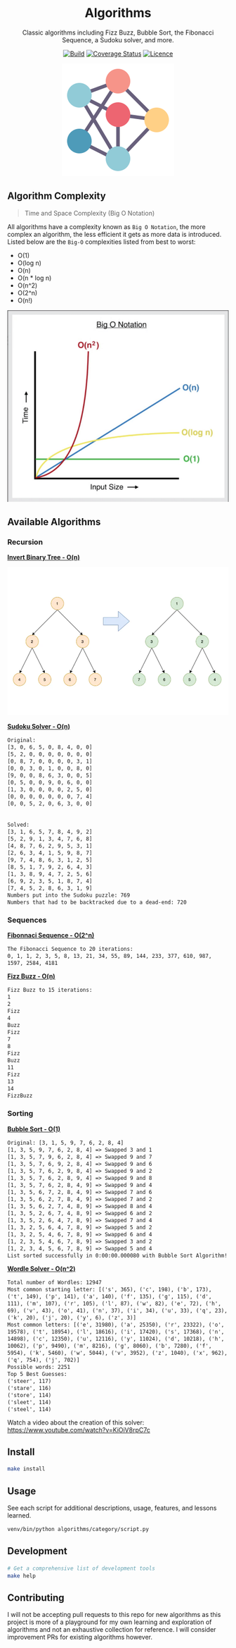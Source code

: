 <div align="center">

# Algorithms

Classic algorithms including Fizz Buzz, Bubble Sort, the Fibonacci Sequence, a Sudoku solver, and more.

[![Build](https://github.com/Justintime50/algorithms/workflows/build/badge.svg)](https://github.com/Justintime50/algorithms/actions)
[![Coverage Status](https://coveralls.io/repos/github/Justintime50/algorithms/badge.svg?branch=main)](https://coveralls.io/github/Justintime50/algorithms?branch=main)
[![Licence](https://img.shields.io/github/license/justintime50/algorithms)](LICENSE)

<img src="https://raw.githubusercontent.com/justintime50/assets/main/src/algorithms/showcase.png" alt="Showcase">

</div>

## Algorithm Complexity

> Time and Space Complexity (Big O Notation)

All algorithms have a complexity known as `Big O Notation`, the more complex an algorithm, the less efficient it gets as more data is introduced. Listed below are the `Big-O` complexities listed from best to worst:

* O(1)
* O(log n)
* O(n)
* O(n * log n)
* O(n^2)
* O(2^n)
* O(n!)

<img src="https://raw.githubusercontent.com/justintime50/assets/main/src/algorithms/big_o_notation.png" alt="Showcase">

## Available Algorithms

### Recursion

[**Invert Binary Tree - O(n)**](algorithms/recursion/invert_binary_tree.py)

<img src="https://raw.githubusercontent.com/justintime50/assets/main/src/algorithms/invert_binary_tree.png" alt="Showcase">

[**Sudoku Solver - O(n)**](algorithms/recursion/sudoku.py)

```
Original:
[3, 0, 6, 5, 0, 8, 4, 0, 0]
[5, 2, 0, 0, 0, 0, 0, 0, 0]
[0, 8, 7, 0, 0, 0, 0, 3, 1]
[0, 0, 3, 0, 1, 0, 0, 8, 0]
[9, 0, 0, 8, 6, 3, 0, 0, 5]
[0, 5, 0, 0, 9, 0, 6, 0, 0]
[1, 3, 0, 0, 0, 0, 2, 5, 0]
[0, 0, 0, 0, 0, 0, 0, 7, 4]
[0, 0, 5, 2, 0, 6, 3, 0, 0]


Solved:
[3, 1, 6, 5, 7, 8, 4, 9, 2]
[5, 2, 9, 1, 3, 4, 7, 6, 8]
[4, 8, 7, 6, 2, 9, 5, 3, 1]
[2, 6, 3, 4, 1, 5, 9, 8, 7]
[9, 7, 4, 8, 6, 3, 1, 2, 5]
[8, 5, 1, 7, 9, 2, 6, 4, 3]
[1, 3, 8, 9, 4, 7, 2, 5, 6]
[6, 9, 2, 3, 5, 1, 8, 7, 4]
[7, 4, 5, 2, 8, 6, 3, 1, 9]
Numbers put into the Sudoku puzzle: 769
Numbers that had to be backtracked due to a dead-end: 720
```

### Sequences

[**Fibonnaci Sequence - O(2^n)**](algorithms/sequences/fibonnaci_sequence.py)

```
The Fibonacci Sequence to 20 iterations:
0, 1, 1, 2, 3, 5, 8, 13, 21, 34, 55, 89, 144, 233, 377, 610, 987, 1597, 2584, 4181
```

[**Fizz Buzz - O(n)**](algorithms/sequences/fizzbuzz.py)

```
Fizz Buzz to 15 iterations:
1
2
Fizz
4
Buzz
Fizz
7
8
Fizz
Buzz
11
Fizz
13
14
FizzBuzz
```

### Sorting

[**Bubble Sort - O(1)**](algorithms/sorting/bubble_sort.py)

```
Original: [3, 1, 5, 9, 7, 6, 2, 8, 4]
[1, 3, 5, 9, 7, 6, 2, 8, 4] => Swapped 3 and 1
[1, 3, 5, 7, 9, 6, 2, 8, 4] => Swapped 9 and 7
[1, 3, 5, 7, 6, 9, 2, 8, 4] => Swapped 9 and 6
[1, 3, 5, 7, 6, 2, 9, 8, 4] => Swapped 9 and 2
[1, 3, 5, 7, 6, 2, 8, 9, 4] => Swapped 9 and 8
[1, 3, 5, 7, 6, 2, 8, 4, 9] => Swapped 9 and 4
[1, 3, 5, 6, 7, 2, 8, 4, 9] => Swapped 7 and 6
[1, 3, 5, 6, 2, 7, 8, 4, 9] => Swapped 7 and 2
[1, 3, 5, 6, 2, 7, 4, 8, 9] => Swapped 8 and 4
[1, 3, 5, 2, 6, 7, 4, 8, 9] => Swapped 6 and 2
[1, 3, 5, 2, 6, 4, 7, 8, 9] => Swapped 7 and 4
[1, 3, 2, 5, 6, 4, 7, 8, 9] => Swapped 5 and 2
[1, 3, 2, 5, 4, 6, 7, 8, 9] => Swapped 6 and 4
[1, 2, 3, 5, 4, 6, 7, 8, 9] => Swapped 3 and 2
[1, 2, 3, 4, 5, 6, 7, 8, 9] => Swapped 5 and 4
List sorted successfully in 0:00:00.000080 with Bubble Sort Algorithm!
```

[**Wordle Solver - O(n^2)**](algorithms/sorting/wordle_solver.py)

```
Total number of Wordles: 12947
Most common starting letter: [('s', 365), ('c', 198), ('b', 173), ('t', 149), ('p', 141), ('a', 140), ('f', 135), ('g', 115), ('d', 111), ('m', 107), ('r', 105), ('l', 87), ('w', 82), ('e', 72), ('h', 69), ('v', 43), ('o', 41), ('n', 37), ('i', 34), ('u', 33), ('q', 23), ('k', 20), ('j', 20), ('y', 6), ('z', 3)]
Most common letters: [('e', 31980), ('a', 25350), ('r', 23322), ('o', 19578), ('t', 18954), ('l', 18616), ('i', 17420), ('s', 17368), ('n', 14898), ('c', 12350), ('u', 12116), ('y', 11024), ('d', 10218), ('h', 10062), ('p', 9490), ('m', 8216), ('g', 8060), ('b', 7280), ('f', 5954), ('k', 5460), ('w', 5044), ('v', 3952), ('z', 1040), ('x', 962), ('q', 754), ('j', 702)]
Possible words: 2251
Top 5 Best Guesses:
('steer', 117)
('stare', 116)
('store', 114)
('sleet', 114)
('steel', 114)
```

Watch a video about the creation of this solver: https://www.youtube.com/watch?v=KiOiV8rpC7c

## Install

```bash
make install
```

## Usage

See each script for additional descriptions, usage, features, and lessons learned.

```bash
venv/bin/python algorithms/category/script.py
```

## Development

```bash
# Get a comprehensive list of development tools
make help
```

## Contributing

I will not be accepting pull requests to this repo for new algorithms as this project is more of a playground for my own learning and exploration of algorithms and not an exhaustive collection for reference. I will consider improvement PRs for existing algorithms however.
